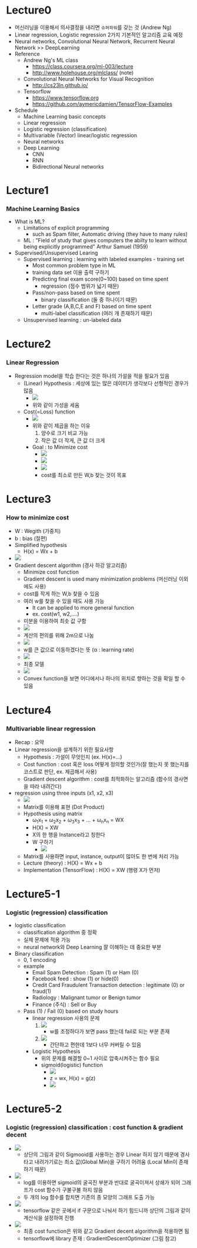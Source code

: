 # Lecture0

- 머신러닝을 이용해서 의사결정을 내리면 `슈퍼파워`를 갖는 것 (Andrew Ng)
- Linear regression, Logistic regression 2가지 기본적인 알고리즘 교육 예정
- Neural networks, Convolutional Neural Network, Recurrent Neural Network >> DeepLearning
- Reference 
    - Andrew Ng's ML class
        - https://class.coursera.org/ml-003/lecture
        - http://www.holehouse.org/mlclass/ (note)
    - Convolutional Neural Networks for Visual Recognition
        - http://cs23ln.github.io/
    - Tensorflow
        - https://www.tensorflow.org
        - https://github.com/aymericdamien/TensorFlow-Examples
- Schedule
    - Machine Learning basic concepts
    - Linear regression
    - Logistic regression (classification)
    - Multivariable (Vector) linear/logistic regression
    - Neural networks
    - Deep Learning
        - CNN
        - RNN
        - Bidirectional Neural networks
# Lecture1
### Machine Learning Basics

- What is ML?
    - Limitations of explicit programming
        - such as Spam filter, Automatic driving (they have to many rules)
    - ML : "Field of study that gives computers the abilty to learn without being explicitly programmed" Arthur Samuel (1959)
- Supervised/Unsupervised Learing
    - Supervised learning : learning with labeled examples - training set
        - Most common problem type in ML
        - training data set 이용 출력 구하기
        - Predicting final exam score(0~100) based on time spent
            - regression (점수 범위가 넓기 때문)
        - Pass/non-pass based on time spent
            - binary classification (둘 중 하나이기 때문)
        - Letter grade (A,B,C,E and F) based on time spent
            - multi-label classification (여러 개 존재하기 때문)
    - Unsupervised learning : un-labeled data
# Lecture2
### Linear Regression

- Regression model을 학습 한다는 것은 하나의 가설을 적을 필요가 있음
    - (Linear) Hypothesis : 세상에 있는 많은 데이터가 생각보다 선형적인 경우가 많음
        - ![](img/hypothesis1.JPG)
        - 위와 같이 가성을 세움
    - Cost(=Loss) function 
        - ![](img/costfunc1.JPG)
        - 위와 같이 제곱을 하는 이유
            1. 양수로 크기 비교 가능
            2. 작은 값 더 작게, 큰 값 더 크게 
        - Goal : to Minimize cost    
            - ![](img/costfunc2.JPG)
            - ![](img/costfunc3.JPG)
            - ![](img/costfunc4.JPG)
            - cost를 최소로 만든 W,b 찾는 것이 목표

# Lecture3
### How to minimize cost

- W : Wegith (가중치)
- b : bias (절편)
- Simplified hypothesis
    - H(x) = Wx + b
- ![](img/mincost1.JPG)
- Gradient descent algorithm (경사 하강 알고리즘)
    - Minimize cost function
    - Gradient descent is used many minimization problems (머신러닝 이외에도 사용)
    - cost를 작게 하는 W,b 찾을 수 있음
    - 여러 w를 찾을 수 있을 때도 사용 가능
        - It can be applied to more general function
        - ex. cost(w1, w2,....)
    - 미분을 이용하여 최솟 값 구함
    - ![](img/mincost2.JPG)
    - 계산의 편의를 위해 2m으로 나눔
    - ![](img/mincost3.JPG)
    - w를 큰 값으로 이동하겠다는 뜻 (&alpha; : learning rate)
    - ![](img/mincost4.JPG)
    - 최종 모델
    - ![](img/mincost5.JPG)
    - Convex function을 보면 어디에서나 하나의 위치로 향하는 것을 확일 할 수 있음

# Lecture4
### Multivariable linear regression

- Recap : 요약
- Linear regression을 설계하기 위한 필요사항
    - Hypothesis : 가설이 무엇인지 (ex. H(x)=...)
    - Cost function : cost 혹은 loss 어떻게 정의할 것인가(잘 했는지 못 했는지를 코스트로 판단, ex. 제곱해서 사용)
    - Gradient descent algorithm : cost를 최적화하는 알고리즘 (함수의 경사면을 따라 내려간다)
- regression using three inputs (x1, x2, x3)
    - ![](img/multivarcostfunc1.JPG)
    - Matrix를 이용해 표현 (Dot Product)
    - Hypothesis using matrix
        - &omega;<sub>1</sub>x<sub>1</sub> + &omega;<sub>2</sub>x<sub>2</sub> + &omega;<sub>3</sub>x<sub>3</sub> + ... + &omega;<sub>n</sub>x<sub>n</sub> = WX
        - H(X) = XW
        - X의 한 행을 Instance라고 칭한다
        - W 구하기
            - ![](img/matrixhypo1.JPG)
    - Matrix를 사용하면 input, instance, output이 많아도 한 번에 처리 가능
    - Lecture (theory) : H(X) = Wx + b
    - Implementation (TensorFlow) : H(X) = XW (행령 X가 먼저)

# Lecture5-1
### Logistic (regression) classification

- logistic classification
    - classification algorithm 중 정확
    - 실제 문제에 적용 가능
    - neural network와 Deep Learning 잘 이해하는 데 중요한 부분
- Binary classification
    - 0, 1 encoding
    - example
        - Email Spam Detection : Spam (1) or Ham (0)
        - Facebook feed : show (1) or hide(0)
        - Credit Card Fraudulent Transaction detection : legitimate (0) or fraud(1)
        - Radiology : Malignant tumor or Benign tumor
        - Finance (주식) : Sell or Buy
    - Pass (1) / Fail (0) based on study hours
        - linear regression 사용의 문제
            1. ![](img/biclass1.JPG)
                - w를 조정하다가 보면 pass 했는데 fail로 되는 부분 존재
            2. ![](img/biclass2.JPG)
                - 간단하고 편한데 1보다 너무 커버릴 수 있음
        - Logistic Hypothesis 
            - 위의 문제를 해결할 0~1 사이로 압축시켜주는 함수 필요
            - sigmoid(logistic) function
                - ![](img/sigmoid1.JPG)
                - z = wx, H(x) = g(z)
                - ![](img/sigmoid2.JPG)

# Lecture5-2
### Logistic (regression) classification : cost function & gradient decent

- ![](img/sigcostfunc1.JPG)
    - 상단의 그림과 같이 Sigmooid를 사용하는 경우 Linear 하지 않기 때문에 경사 타고 내려가기로는 최소 값(Global Min)을 구하기 어려움 (Local Min이 존재하기 때문)
- ![](img/solsigcostfunc1.JPG)
    - log를 이용하면 sigmoid의 굴곡진 부분과 반대로 굴곡이져서 상쇄가 되어 그래프가 cost 함수가 구불구불 하지 않음
    - 두 개의 log 함수를 합치면 기존의 종 모양의 그래프 도출 가능
- ![](img/solsigcostfunc2.JPG)
    - tensorflow 같은 곳에서 if 구문으로 나눠서 하기 힘드니까 상단의 그림과 같이 계산식을 설정하여 진행
- ![](img/solsigcostfunc3.JPG)
    - 최종 cost function은 위와 같고 Gradient decent algorithm을 적용하면 됨    
    - tensorflow에 library 존재 : GradientDescentOptimizer (그림 참고)




